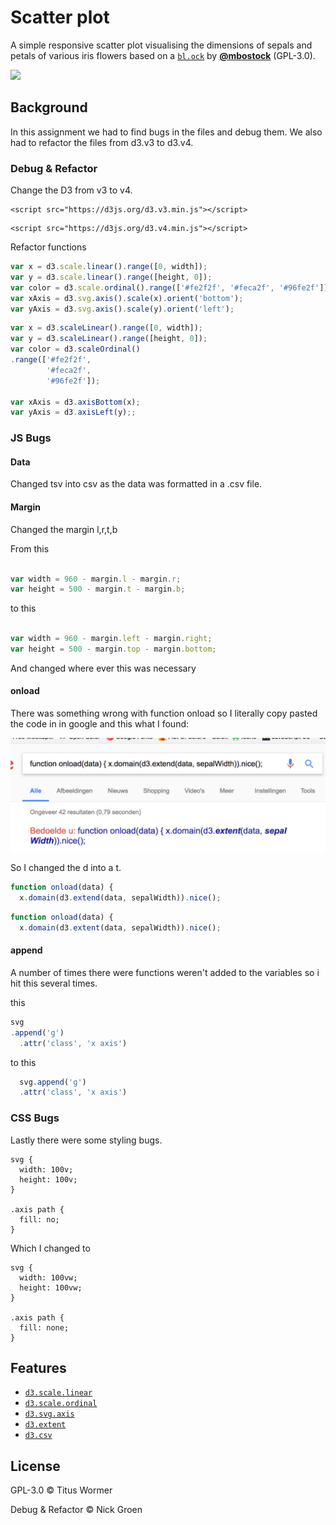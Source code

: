 # Scatter plot

A simple responsive scatter plot visualising the dimensions of sepals and petals
of various iris flowers based on a [`bl.ock`][block] by
[**@mbostock**][block-author] (GPL-3.0).

[![][cover]][url]


## Background

In this assignment we had to find bugs in the files and debug them. We also had to refactor the files from d3.v3 to d3.v4.


### Debug & Refactor

Change the D3 from v3 to v4.

```
<script src="https://d3js.org/d3.v3.min.js"></script>

```
```
<script src="https://d3js.org/d3.v4.min.js"></script>

```

Refactor functions

```js
var x = d3.scale.linear().range([0, width]);
var y = d3.scale.linear().range([height, 0]);
var color = d3.scale.ordinal().range(['#fe2f2f', '#feca2f', '#96fe2f']);
var xAxis = d3.svg.axis().scale(x).orient('bottom');
var yAxis = d3.svg.axis().scale(y).orient('left');
```


```js
var x = d3.scaleLinear().range([0, width]);
var y = d3.scaleLinear().range([height, 0]);
var color = d3.scaleOrdinal()
.range(['#fe2f2f',
        '#feca2f',
        '#96fe2f']);

var xAxis = d3.axisBottom(x);
var yAxis = d3.axisLeft(y);;
```

### JS Bugs

#### Data

Changed tsv into csv as the data was formatted in a .csv file.

#### Margin

Changed the margin l,r,t,b

From this


```js

var width = 960 - margin.l - margin.r;
var height = 500 - margin.t - margin.b;

```

to this

```js

var width = 960 - margin.left - margin.right;
var height = 500 - margin.top - margin.bottom;
```

And changed where ever this was necessary

#### onload

There was something wrong with function onload so I literally copy pasted the code in in google and this what I found:

![alt text](image.png "Title")


So I changed the d into a t.

```js
function onload(data) {
  x.domain(d3.extend(data, sepalWidth)).nice();
```

```js
function onload(data) {
  x.domain(d3.extent(data, sepalWidth)).nice();
```

#### append

A number of times there were functions weren't added to the variables so i hit this several times.


this

```js
svg
.append('g')
  .attr('class', 'x axis')
```

to this

```js
  svg.append('g')
  .attr('class', 'x axis')
```




### CSS Bugs


Lastly there were some styling bugs.

```
svg {
  width: 100v;
  height: 100v;
}

.axis path {
  fill: no;
}
```

Which I changed to

```
svg {
  width: 100vw;
  height: 100vw;
}

.axis path {
  fill: none;
}
```


## Features

*   [`d3.scale.linear`](https://github.com/d3/d3-3.x-api-reference/blob/master/Quantitative-Scales.md#_linear)
*   [`d3.scale.ordinal`](https://github.com/d3/d3-3.x-api-reference/blob/master/Ordinal-Scales.md#ordinal)
*   [`d3.svg.axis`](https://github.com/d3/d3-3.x-api-reference/blob/master/SVG-Axes.md#axis)
*   [`d3.extent`](https://github.com/d3/d3-3.x-api-reference/blob/master/Arrays.md#d3_extent)
*   [`d3.csv`](https://github.com/d3/d3-3.x-api-reference/blob/master/CSV.md#csv)

## License

GPL-3.0 © Titus Wormer

Debug & Refactor © Nick Groen


[block]: https://bl.ocks.org/mbostock/3887118

[block-author]: https://github.com/mbostock

[cover]: preview.png

[url]: https://cmda-fe3.github.io/course-17-18/class-2-debug/Nickanthonygroen
